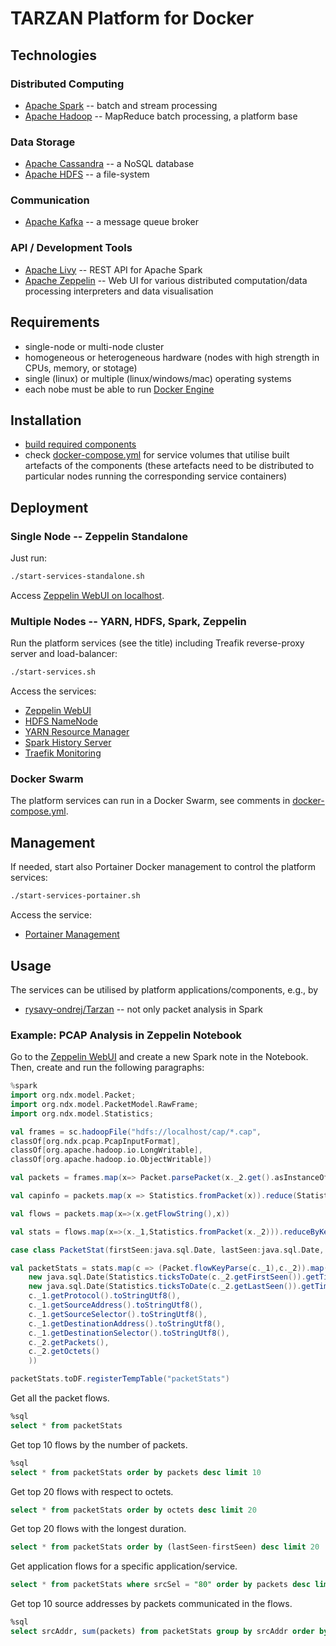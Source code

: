 # TARZAN Platform for Docker

## Technologies

### Distributed Computing

* [Apache Spark](https://spark.apache.org/docs/latest/) -- batch and stream processing
* [Apache Hadoop](https://hadoop.apache.org/docs/current/) -- MapReduce batch processing, a platform base

### Data Storage

* [Apache Cassandra](https://cassandra.apache.org/doc/latest/) -- a NoSQL database
* [Apache HDFS](https://hadoop.apache.org/docs/current/hadoop-project-dist/hadoop-hdfs/HdfsUserGuide.html) -- a file-system

### Communication

* [Apache Kafka](https://kafka.apache.org/documentation.html) -- a message queue broker

### API / Development Tools

* [Apache Livy](https://livy.incubator.apache.org/docs/latest/) -- REST API for Apache Spark
* [Apache Zeppelin](https://zeppelin.apache.org/docs/) -- Web UI for various distributed computation/data processing interpreters and data visualisation

## Requirements

*	single-node or multi-node cluster
*	homogeneous or heterogeneous hardware (nodes with high strength in CPUs, memory, or stotage)
*	single (linux) or multiple (linux/windows/mac) operating systems
*	each nobe must be able to run [Docker Engine](https://docs.docker.com/engine/)

## Installation

*	[build required components](components/README.md)
*	check [docker-compose.yml](docker-compose.yml) for service volumes that utilise built artefacts of the components
	(these artefacts need to be distributed to particular nodes running the corresponding service containers)

## Deployment

### Single Node -- Zeppelin Standalone

Just run:

~~~sh
./start-services-standalone.sh
~~~

Access [Zeppelin WebUI on localhost](http://localhost:8080/).

### Multiple Nodes -- YARN, HDFS, Spark, Zeppelin

Run the platform services (see the title) including Treafik reverse-proxy server and load-balancer:

~~~sh
./start-services.sh
~~~

Access the services:

*	[Zeppelin WebUI](https://localhost:8443/zeppelin/)
*	[HDFS NameNode](https://localhost:8443/hdfs/)
*	[YARN Resource Manager](https://localhost:8443/yarn/)
*	[Spark History Server](https://localhost:8443/spark/)
*	[Traefik Monitoring](https://localhost:8443/traefik/)

### Docker Swarm

The platform services can run in a Docker Swarm, see comments in [docker-compose.yml](./docker-compose.yml).

## Management

If needed, start also Portainer Docker management to control the platform services:
~~~sh
./start-services-portainer.sh
~~~

Access the service:

*	[Portainer Management](https://localhost:8443/portainer/)

## Usage

The services can be utilised by platform applications/components, e.g., by

*	[rysavy-ondrej/Tarzan](https://github.com/rysavy-ondrej/Tarzan/tree/c1676a3d8eee71e1e8ac4ad1fe5f674d2f3396f8) -- not only packet analysis in Spark

### Example: PCAP Analysis in Zeppelin Notebook

Go to the [Zeppelin WebUI](https://localhost:8443/zeppelin/) and create a new Spark note in the Notebook. Then, create and run the following paragraphs:

~~~scala
%spark
import org.ndx.model.Packet;
import org.ndx.model.PacketModel.RawFrame;
import org.ndx.model.Statistics;

val frames = sc.hadoopFile("hdfs://localhost/cap/*.cap",
classOf[org.ndx.pcap.PcapInputFormat],
classOf[org.apache.hadoop.io.LongWritable],
classOf[org.apache.hadoop.io.ObjectWritable])

val packets = frames.map(x=> Packet.parsePacket(x._2.get().asInstanceOf[RawFrame]))

val capinfo = packets.map(x => Statistics.fromPacket(x)).reduce(Statistics.merge)

val flows = packets.map(x=>(x.getFlowString(),x))

val stats = flows.map(x=>(x._1,Statistics.fromPacket(x._2))).reduceByKey(Statistics.merge)

case class PacketStat(firstSeen:java.sql.Date, lastSeen:java.sql.Date, protocol:String, srcAddr:String, srcSel:String, dstAddr:String, dstSel:String, packets:Integer, octets:Long)

val packetStats = stats.map(c => (Packet.flowKeyParse(c._1),c._2)).map(c => PacketStat(
    new java.sql.Date(Statistics.ticksToDate(c._2.getFirstSeen()).getTime()),
    new java.sql.Date(Statistics.ticksToDate(c._2.getLastSeen()).getTime()),
    c._1.getProtocol().toStringUtf8(),
    c._1.getSourceAddress().toStringUtf8(),
    c._1.getSourceSelector().toStringUtf8(),
    c._1.getDestinationAddress().toStringUtf8(),
    c._1.getDestinationSelector().toStringUtf8(),
    c._2.getPackets(),
    c._2.getOctets()
    ))

packetStats.toDF.registerTempTable("packetStats")
~~~

Get all the packet flows.

~~~sql
%sql
select * from packetStats
~~~

Get top 10 flows by the number of packets.

~~~sql
%sql
select * from packetStats order by packets desc limit 10
~~~

Get top 20 flows with respect to octets.

~~~sql
select * from packetStats order by octets desc limit 20
~~~

Get top 20 flows with the longest duration.

~~~sql
select * from packetStats order by (lastSeen-firstSeen) desc limit 20
~~~

Get application flows for a specific application/service.

~~~sql
select * from packetStats where srcSel = "80" order by packets desc limit 20
~~~

Get top 10 source addresses by packets communicated in the flows.

~~~sql
%sql
select srcAddr, sum(packets) from packetStats group by srcAddr order by sum(packets) desc limit 10
~~~
